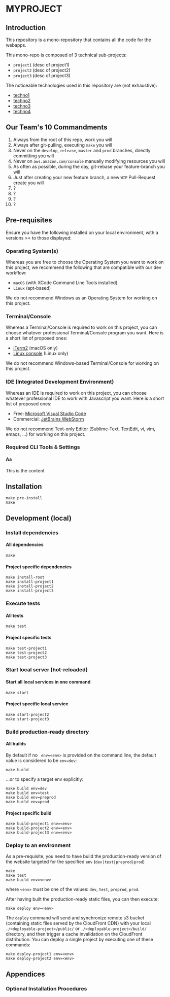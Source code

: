 # MYPROJECT

## Introduction

This repository is a mono-repository that contains all the code for the webapps.

This mono-repo is composed of 3 technical sub-projects:

* `project1` (desc of project1)
* `project2` (desc of project2)
* `project3` (desc of project3)

The noticeable technologies used in this repository are (not exhaustive):

* [techno1](https://techno1.com)
* [techno2](https://techno2.com)
* [techno3](https://techno3.com)
* [techno4](https://techno4.com)


## Our Team's 10 Commandments

1. Always from the root of this repo, work you will
2. Always after git-pulling, executing `make` you will
3. Never on the `develop`, `release`, `master` and `prod` branches, directly committing you will 
4. Never on `aws.amazon.com/console` manually modifying resources you will
5. As often as possible, during the day, git-rebase your feature-branch you will
6. Just after creating your new feature branch, a new `WIP` Pull-Request create you will 
7. ?
8. ?
9. ?
10. ?


## Pre-requisites

Ensure you have the following installed on your local environment, with a versions >= to those displayed:

### Operating System(s)

Whereas you are free to choose the Operating System you want to work on this project, we recommend the following that are compatible with our dev workflow:

* `macOS` (with XCode Command Line Tools installed)
* `Linux` (apt-based)

We do not recommend Windows as an Operating System for working on this project.

### Terminal/Console

Whereas a Terminal/Console is required to work on this project, you can choose whatever professional Terminal/Console program you want. Here is a short list of proposed ones:

* [iTerm2](https://www.iterm2.com/) (macOS only)
* [Linux console](https://en.wikipedia.org/wiki/Linux_console) (Linux only)

We do not recommend Windows-based Terminal/Console for working on this project.

### IDE (Integrated Development Environment)

Whereas an IDE is required to work on this project, you can choose whatever professional IDE to work with Javascript you want. Here is a short list of proposed ones:

* Free: [Microsoft Visual Studio Code](https://code.visualstudio.com/)
* Commercial: [JetBrains WebStorm](https://www.jetbrains.com/fr-fr/webstorm/)

We do not recommend Text-only Editor (Sublime-Text, TextEdit, vi, vim, emacs, ...) for working on this project.

### Required CLI Tools & Settings

#### Aa

This is the content




## Installation

    make pre-install
    make


## Development (local)

### Install dependencies

#### All dependencies

    make

#### Project specific dependencies

    make install-root
    make install-project1
    make install-project2
    make install-project3


### Execute tests

#### All tests

    make test

#### Project specific tests

    make test-project1
    make test-project2
    make test-project3


### Start local server (hot-reloaded)

#### Start all local services in one command

    make start

#### Project specific local service

    make start-project2
    make start-project3


### Build production-ready directory

#### All builds

By default if no ` env=<env>` is provided on the command line, the default value is considered to be `env=dev`:

    make build

...or to specify a target env explicitly:

    make build env=dev
    make build env=test
    make build env=preprod
    make build env=prod


#### Project specific build

    make build-project1 env=<env>
    make build-project2 env=<env>
    make build-project3 env=<env>


### Deploy to an environment

As a pre-requisite, you need to have build the production-ready version of the website targeted for the specified `env` (`dev|test|preprod|prod`)

    make
    make test
    make build env=<env>

where `<env>` must be one of the values: `dev`, `test`, `preprod`, `prod`.

After having built the production-ready static files, you can then execute:

    make deploy env=<env>

The `deploy` command will send and synchronize remote s3 bucket (containing static files served by the CloudFront CDN) with your local `./<deployable-project>/public/` or `./<deployable-project>/build/` directory, and then trigger a cache invalidation on the CloudFront distribution.
You can deploy a single project by executing one of these commands:

    make deploy-project1 env=<env>
    make deploy-project2 env=<env>



## Appendices

### Optional Installation Procedures

